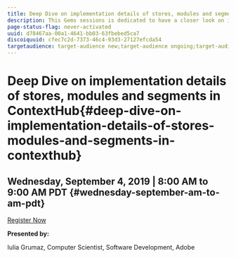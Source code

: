 ```yaml
---
title: Deep Dive on implementation details of stores, modules and segments in ContextHub
description: This Gems sessions is dedicated to have a closer look on implementation details of ContextHub stores of different types, using different persistence layers. Custom modules implementation (both via code and configuration using base module renderer), as well as how to organize modules in separate ContextHub modes. Lastly, we will see how ContextHub segment traits are working, how to implement custom comparator and how to instantiate segments programatically.
page-status-flag: never-activated
uuid: d78467aa-00a1-4641-bb03-63fbebed5ca7
discoiquuid: cfec7c2d-7373-46c4-93d3-27127efcda54
targetaudience: target-audience new;target-audience ongoing;target-audience upgrader
---
```


# Deep Dive on implementation details of stores, modules and segments in ContextHub{#deep-dive-on-implementation-details-of-stores-modules-and-segments-in-contexthub}

## Wednesday, September 4, 2019 | 8:00 AM to 9:00 AM PDT {#wednesday-september-am-to-am-pdt}

[Register Now](https://www.meetup.com/AEM-Technologist-Group/events/259561834/) 

**Presented by:**

Iulia Grumaz, Computer Scientist, Software Development, Adobe

